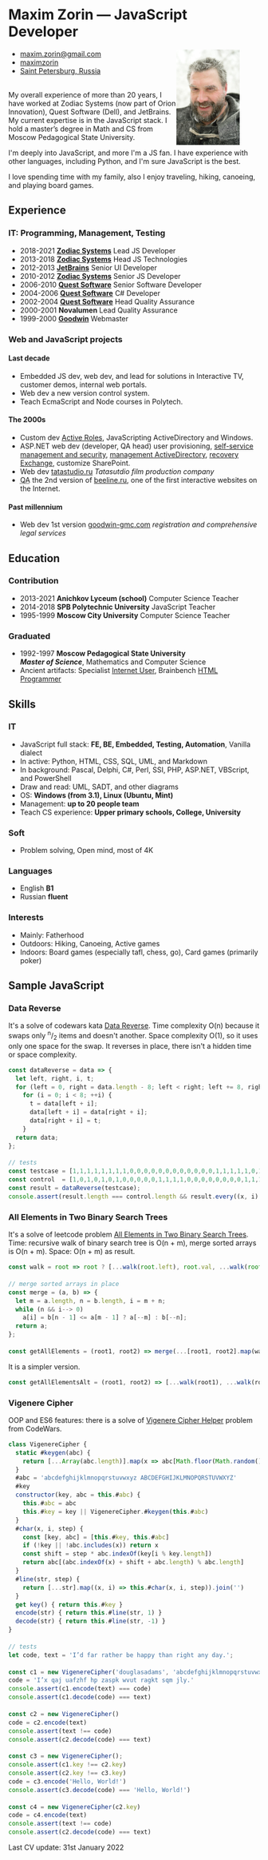 # Maxim Zorin — **JavaScript Developer**

<figure class="photo"><img src="mxn42-photo.jpg" alt="Maxim Zorin in winter" width="30%" align="right"></figure>

<aside data-toc-label="Contacts" data-toc-icon="bxs-user-detail">
<ul class="contacts">
<li><i class="bx bx-envelope"></i> <a href="mailto:maxim.zorin@gmail.com">maxim.zorin@gmail.com</a></li>
<li><i class="bx bxl-linkedin"></i> <a href="https://www.linkedin.com/in/maximzorin/">maximzorin</a></li>
<li><i class="bx bxs-map"></i> <a href="https://www.google.com/maps/place/St+Petersburg/">Saint Petersburg, Russia</a></li>
</ul>
</aside>

<a data-toc-label="About" data-toc-icon="bx-message-square-detail"></a>
\
My overall experience of more than 20 years, I have worked at Zodiac Systems (now part of Orion Innovation), Quest Software (Dell), and JetBrains. My current expertise is in the JavaScript stack. I hold a master’s degree in Math and CS from Moscow Pedagogical State University.

I'm deeply into JavaScript, and more I'm a JS fan. I have experience with other languages, including Python, and I'm sure JavaScript is the best.  

I love spending time with my family, also I enjoy traveling, hiking, canoeing, and playing board games.

<a data-toc-label="Experience" data-toc-icon="bx-history"></a>

## Experience

### IT: Programming, Management, Testing

- 2018-2021 **[Zodiac Systems](//zodiacsystems.com)** Lead JS Developer
- 2013-2018 **[Zodiac Systems](//zodiacsystems.com)** Head JS Technologies
- 2012-2013 **[JetBrains](//jetbrains.com)** Senior UI Developer
- 2010-2012 **[Zodiac Systems](//zodiacsystems.com)** Senior JS Developer
- 2006-2010 **[Quest Software](//quest.com)** Senior Software Developer
- 2004-2006 **[Quest Software](//quest.com)** C# Developer
- 2002-2004 **[Quest Software](//quest.com)** Head Quality Assurance
- 2000-2001 **Novalumen** Lead Quality Assurance
- 1999-2000 **[Goodwin](//goodwin-gmc.com)** Webmaster

<a data-toc-label="Projects" data-toc-icon="bx-code-alt"></a>

### Web and JavaScript projects

#### Last decade

- Embedded JS dev, web dev, and lead for solutions in Interactive TV, customer demos, internal web portals.
- Web dev a new version control system.
- Teach EcmaScript and Node courses in Polytech.

#### The 2000s

- Custom dev [Active Roles](https://www.oneidentity.com/products/active-roles/), JavaScripting ActiveDirectory and Windows.
- ASP<span>.</span>NET web dev (developer, QA head) user provisioning, [self-service management and security](https://www.oneidentity.com/products/password-manager/), [management ActiveDirectory](https://www.quest.com/products/recovery-manager-for-active-directory/), [recovery Exchange](https://www.quest.com/products/recovery-manager-for-exchange/), customize SharePoint.
- Web dev [tatastudio.ru](//www.tatastudio.ru/) _Tatasutdio film production company_
- <abbr title="Quality Assurance">QA</abbr> the 2nd version of [beeline.ru](//beeline.ru), one of the first interactive websites on the Internet.

#### Past millennium

- Web dev 1st version [goodwin-gmc.com](//goodwin-gmc.com/) _registration and comprehensive legal services_

<a data-toc-label="Education" data-toc-icon="bxs-graduation"></a>

## Education

### Contribution

- 2013-2021 **Anichkov Lyceum (school)** Computer Science Teacher
- 2014-2018 **SPB Polytechnic University** JavaScript Teacher
- 1995-1999 **Moscow City University** Computer Science Teacher

### Graduated

- 1992-1997 **Moscow Pedagogical State University** \
_**Master of Science**_, Mathematics and Computer Science
- Ancient artifacts: Specialist [Internet User](../assets/images/specialist-internet-user.jpg), Brainbench [HTML Programmer](../assets/images/brainbench-html-programmer.jpg)

<a data-toc-label="Skills" data-toc-icon="bx-cog"></a>

## Skills

### IT

- JavaScript full stack: **FE, BE, Embedded, Testing, Automation**, Vanilla dialect
- In active: Python, HTML, CSS, SQL, UML, and Markdown
- In background: Pascal, Delphi, C#, Perl, SSI, PHP, ASP<span>.</span>NET, VBScript, and PowerShell
- Draw and read: UML, SADT, and other diagrams
- OS: **Windows (from 3.1), Linux (Ubuntu, Mint)**
- Management: **up to 20 people team**
- Teach CS experience: **Upper primary schools, College, University**

### Soft

- Problem solving, Open mind, most of 4K

### Languages

- English **B1**
- Russian **fluent**

### Interests

- Mainly: Fatherhood
- Outdoors: Hiking, Canoeing, Active games
- Indoors: Board games (especially tafl, chess, go), Сard games (primarily poker)

<a data-toc-label="Sample" data-toc-icon="bxl-javascript"></a>

## Sample JavaScript

### Data Reverse

It's a solve of codewars kata [Data Reverse](https://www.codewars.com/kata/569d488d61b812a0f7000015). Time complexity O(n) because it swaps only <sup>n</sup>/<sub>2</sub> items and doesn't another. Space complexity O(1), so it uses only one space for the swap. It reverses in place, there isn't a hidden time or space complexity.

```javascript
const dataReverse = data => {
  let left, right, i, t;
  for (left = 0, right = data.length - 8; left < right; left += 8, right -= 8)
    for (i = 0; i < 8; ++i) {
      t = data[left + i];
      data[left + i] = data[right + i];
      data[right + i] = t;
    }
  return data;
};

// tests
const testcase = [1,1,1,1,1,1,1,1,0,0,0,0,0,0,0,0,0,0,0,0,1,1,1,1,1,0,1,0,1,0,1,0];
const control  = [1,0,1,0,1,0,1,0,0,0,0,0,1,1,1,1,0,0,0,0,0,0,0,0,1,1,1,1,1,1,1,1];
const result = dataReverse(testcase);
console.assert(result.length === control.length && result.every((x, i) => x === control[i]));
```

### All Elements in Two Binary Search Trees

It's a solve of leetcode problem [All Elements in Two Binary Search Trees](https://leetcode.com/problems/all-elements-in-two-binary-search-trees).
Time: recursive walk of binary search tree is O(n + m), merge sorted arrays is O(n + m). Space: O(n + m) as result.

```js
const walk = root => root ? [...walk(root.left), root.val, ...walk(root.right)] : [];

// merge sorted arrays in place
const merge = (a, b) => {
  let m = a.length, n = b.length, i = m + n;
  while (n && i--> 0)
    a[i] = b[n - 1] <= a[m - 1] ? a[--m] : b[--n];
  return a;
};

const getAllElements = (root1, root2) => merge(...[root1, root2].map(walk));
```

It is a simpler version.

```js
const getAllElementsAlt = (root1, root2) => [...walk(root1), ...walk(root2)].sort((a, b) => a - b);
```

### Vigenere Cipher

OOP and ES6 features: there is a solve of [Vigenere Cipher Helper](https://www.codewars.com/kata/52d1bd3694d26f8d6e0000d3) problem from CodeWars.

```javascript
class VigenereCipher {
  static #keygen(abc) {
    return [...Array(abc.length)].map(x => abc[Math.floor(Math.random() * abc.length)]).join('')
  }
  #abc = 'abcdefghijklmnopqrstuvwxyz ABCDEFGHIJKLMNOPQRSTUVWXYZ'
  #key
  constructor(key, abc = this.#abc) {
    this.#abc = abc
    this.#key = key || VigenereCipher.#keygen(this.#abc)
  }
  #char(x, i, step) {
    const [key, abc] = [this.#key, this.#abc]
    if (!key || !abc.includes(x)) return x
    const shift = step * abc.indexOf(key[i % key.length])
    return abc[(abc.indexOf(x) + shift + abc.length) % abc.length]
  }
  #line(str, step) {
    return [...str].map((x, i) => this.#char(x, i, step)).join('')
  }
  get key() { return this.#key }
  encode(str) { return this.#line(str, 1) }
  decode(str) { return this.#line(str, -1) }
}

// tests
let code, text = 'I’d far rather be happy than right any day.';

const c1 = new VigenereCipher('douglasadams', 'abcdefghijklmnopqrstuvwxyz')
code = 'I’x qaj uafzhf hp zaspk wvut ragkt sqm jly.'
console.assert(c1.encode(text) === code)
console.assert(c1.decode(code) === text)

const c2 = new VigenereCipher()
code = c2.encode(text)
console.assert(text !== code)
console.assert(c2.decode(code) === text)

const c3 = new VigenereCipher();
console.assert(c1.key !== c2.key)
console.assert(c2.key !== c3.key)
code = c3.encode('Hello, World!')
console.assert(c3.decode(code) === 'Hello, World!')

const c4 = new VigenereCipher(c2.key)
code = c4.encode(text)
console.assert(text !== code)
console.assert(c2.decode(code) === text)
```

<aside class="last-update">
  Last CV update: <time datetime="2022-01-31">31st January 2022</time>
</aside>
